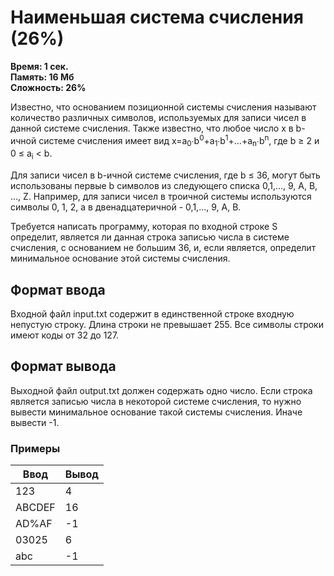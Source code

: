 <h1 class="title">Наименьшая система счисления (26%)</h1>
<p><b>Время: 1 сек.<br>Память: 16 Мб<br>Сложность: 26%</b></p>
<p>Известно, что основанием позиционной системы счисления называют количество различных символов, используемых для записи чисел в данной системе счисления. Также известно, что любое число x в b-ичной системе счисления имеет вид x=a<sub>0</sub>∙b<sup>0</sup>+a<sub>1</sub>∙b<sup>1</sup>+…+a<sub>n</sub>∙b<sup>n</sup>, где b ≥ 2 и 0 ≤ a<sub>i</sub> < b.</p>
<p>Для записи чисел в b-ичной системе счисления, где b ≤ 36, могут быть использованы первые b символов из следующего списка 0,1,…, 9, A, B, …, Z. Например, для записи чисел в троичной системы используются символы 0, 1, 2, а в двенадцатеричной - 0,1,…, 9, A, B.</p>
<p>Требуется написать программу, которая по входной строке S определит, является ли данная строка записью числа в системе счисления, с основанием не большим 36, и, если является, определит минимальное основание этой системы счисления.</p>
<h2>Формат ввода</h2>
<p>Входной файл input.txt содержит в единственной строке входную непустую строку. Длина строки не превышает 255. Все символы строки имеют коды от 32 до 127.</p>
<h2>Формат вывода</h2>
<p>Выходной файл output.txt должен содержать одно число. Если строка является записью числа в некоторой системе счисления, то нужно вывести минимальное основание такой системы счисления. Иначе вывести -1.</p>
<h3>Примеры</h3>
<table class="sample-tests">
  <thead>
     <tr>
        <th>Ввод</th>
        <th>Вывод</th>
     </tr>
  </thead>
  <tbody>
    <tr>
        <td>123</td>
        <td>4</td>
    </tr>
    <tr>
        <td>ABCDEF</td>
        <td>16</td>
     </tr>
    <tr>
        <td>AD%AF</td>
        <td>-1</td>
      </tr>
    <tr>
        <td>03025</td>
        <td>6</td>
    </tr>
    <tr>
       <td>abc</td>
       <td>-1</td>
    </tr>
  </tbody>
</table>